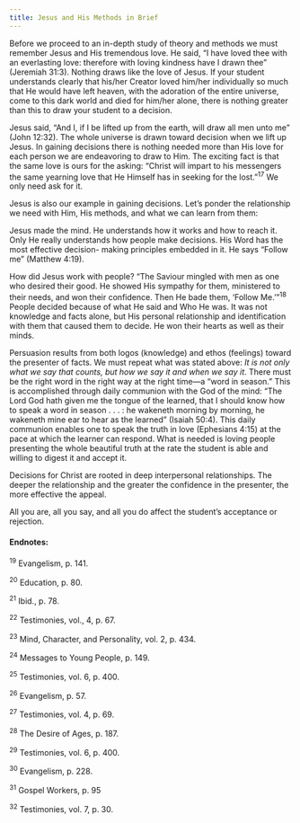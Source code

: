 ```yaml
---
title: Jesus and His Methods in Brief
---
```


Before we proceed to an in-depth study of theory and methods we must remember Jesus and His tremendous love. He said, “I have loved thee with an everlasting love: therefore with loving kindness have I drawn thee” (Jeremiah 31:3). Nothing draws like the love of Jesus. If your student understands clearly that his/her Creator loved him/her individually so much that He would have left heaven, with the adoration of the entire universe, come to this dark world and died for him/her alone, there is nothing greater than this to draw your student to a decision.

Jesus said, “And I, if I be lifted up from the earth, will draw all men unto me” (John 12:32). The whole universe is drawn toward decision when we lift up Jesus. In gaining decisions there is nothing needed more than His love for each person we are endeavoring to draw to Him. The exciting fact is that the same love is ours for the asking: “Christ will impart to his messengers the same yearning love that He Himself has in seeking for the lost.”<sup>17</sup> We only need ask for it.

Jesus is also our example in gaining decisions. Let’s ponder the relationship we need with Him, His methods, and what we can learn from them:

Jesus made the mind. He understands how it works and how to reach it. Only He really understands how people make decisions. His Word has the most effective decision- making principles embedded in it. He says “Follow me” (Matthew 4:19).

How did Jesus work with people? “The Saviour mingled with men as one who desired their good. He showed His sympathy for them, ministered to their needs, and won their confidence. Then He bade them, ‘Follow Me.’”<sup>18</sup> People decided because of what He said and Who He was. It was not knowledge and facts alone, but His personal relationship and identification with them that caused them to decide. He won their hearts as well as their minds.

Persuasion results from both logos (knowledge) and ethos (feelings) toward the presenter of facts. We must repeat what was stated above: _It is not only what we say that counts, but how we say it and when we say it_. There must be the right word in the right way at the right time—a “word in season.” This is accomplished through daily communion with the God of the mind: “The Lord God hath given me the tongue of the learned, that I should know how to speak a word in season . . . : he wakeneth morning by morning, he wakeneth mine ear to hear as the learned” (Isaiah 50:4). This daily communion enables one to speak the truth in love (Ephesians 4:15) at the pace at which the learner can respond. What is needed is loving people presenting the whole beautiful truth at the rate the student is able and willing to digest it and accept it.

Decisions for Christ are rooted in deep interpersonal relationships. The deeper the relationship and the greater the confidence in the presenter, the more effective the appeal.

All you are, all you say, and all you do affect the student’s acceptance or rejection.

#### Endnotes:

<sup>19</sup> Evangelism, p. 141.

<sup>20</sup> Education, p. 80.

<sup>21</sup> Ibid., p. 78.

<sup>22</sup> Testimonies, vol., 4, p. 67.

<sup>23</sup> Mind, Character, and Personality, vol. 2, p. 434.

<sup>24</sup> Messages to Young People, p. 149.

<sup>25</sup> Testimonies, vol. 6, p. 400.

<sup>26</sup> Evangelism, p. 57.

<sup>27</sup> Testimonies, vol. 4, p. 69.

<sup>28</sup> The Desire of Ages, p. 187.

<sup>29</sup> Testimonies, vol. 6, p. 400.

<sup>30</sup> Evangelism, p. 228.

<sup>31</sup> Gospel Workers, p. 95

<sup>32</sup> Testimonies, vol. 7, p. 30.